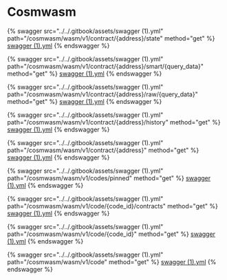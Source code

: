 # Cosmwasm

{% swagger src="../../.gitbook/assets/swagger (1).yml" path="/cosmwasm/wasm/v1/contract/{address}/state" method="get" %}
[swagger (1).yml](<../../.gitbook/assets/swagger (1).yml>)
{% endswagger %}

{% swagger src="../../.gitbook/assets/swagger (1).yml" path="/cosmwasm/wasm/v1/contract/{address}/smart/{query_data}" method="get" %}
[swagger (1).yml](<../../.gitbook/assets/swagger (1).yml>)
{% endswagger %}

{% swagger src="../../.gitbook/assets/swagger (1).yml" path="/cosmwasm/wasm/v1/contract/{address}/raw/{query_data}" method="get" %}
[swagger (1).yml](<../../.gitbook/assets/swagger (1).yml>)
{% endswagger %}

{% swagger src="../../.gitbook/assets/swagger (1).yml" path="/cosmwasm/wasm/v1/contract/{address}/history" method="get" %}
[swagger (1).yml](<../../.gitbook/assets/swagger (1).yml>)
{% endswagger %}

{% swagger src="../../.gitbook/assets/swagger (1).yml" path="/cosmwasm/wasm/v1/contract/{address}" method="get" %}
[swagger (1).yml](<../../.gitbook/assets/swagger (1).yml>)
{% endswagger %}

{% swagger src="../../.gitbook/assets/swagger (1).yml" path="/cosmwasm/wasm/v1/codes/pinned" method="get" %}
[swagger (1).yml](<../../.gitbook/assets/swagger (1).yml>)
{% endswagger %}

{% swagger src="../../.gitbook/assets/swagger (1).yml" path="/cosmwasm/wasm/v1/code/{code_id}/contracts" method="get" %}
[swagger (1).yml](<../../.gitbook/assets/swagger (1).yml>)
{% endswagger %}

{% swagger src="../../.gitbook/assets/swagger (1).yml" path="/cosmwasm/wasm/v1/code/{code_id}" method="get" %}
[swagger (1).yml](<../../.gitbook/assets/swagger (1).yml>)
{% endswagger %}

{% swagger src="../../.gitbook/assets/swagger (1).yml" path="/cosmwasm/wasm/v1/code" method="get" %}
[swagger (1).yml](<../../.gitbook/assets/swagger (1).yml>)
{% endswagger %}


